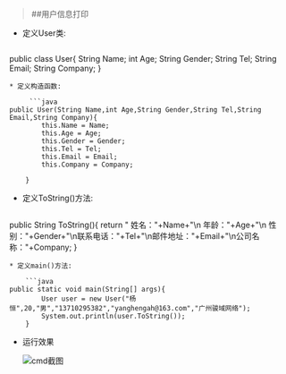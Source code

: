 > ##用户信息打印

* 定义User类:

	 ```java
public class User{
	String Name;
	int Age;
	String Gender;
	String Tel;
	String Email;
	String Company;
}
```
* 定义构造函数:

	 ```java
public User(String Name,int Age,String Gender,String Tel,String Email,String Company){
		this.Name = Name;
		this.Age = Age;
		this.Gender = Gender;
		this.Tel = Tel;
		this.Email = Email;
		this.Company = Company;
	
	}
```
*  定义ToString()方法:

	 ```java
public String ToString(){
		return "    姓名："+Name+"\n    年龄："+Age+"\n    性别："+Gender+"\n联系电话："+Tel+"\n邮件地址："+Email+"\n公司名称："+Company;
	}
```
* 定义main()方法:

	```java
public static void main(String[] args){
		User user = new User("杨恒",20,"男","13710295382","yanghengah@163.com","广州骏域网络");
		System.out.println(user.ToString());
	}
```
* 运行效果

	![cmd截图](https://i.bohan.co/AJMpqA4K.jpg "cmd截图")
